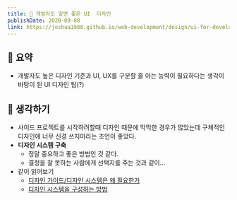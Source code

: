 ```yaml
---
title: 🔌 개발자도 알면 좋은 UI  디자인
publishDate: 2020-09-08
link: https://joshua1988.github.io/web-development/design/ui-for-developers/
---
```

## 📝 요약 
- 개발자도 높은 디자인 기준과 UI, UX를 구분할 줄 아는 능력이 필요하다는 생각이 바탕이 된 UI 디자인 팁(?)

## 🤔 생각하기 
- 사이드 프로젝트를 시작하려할때 디자인 때문에 막막한 경우가 많았는데 구체적인 디자인에 너무 신경 쓰지마라는 조언이 좋았다.  
- **디자인 시스템 구축**
  - 정말 중요하고 좋은 방법인 것 같다.  
  - 결정을 잘 못하는 사람에게 선택지를 주는 것과 같이... 
- 같이 읽어보기 
  - [디자인 가이드/디자인 시스템은 왜 필요한가](https://story.pxd.co.kr/1434)
  - [디자인 시스템을 구성하는 방법](https://medium.com/guleum/%EB%94%94%EC%9E%90%EC%9D%B8-%EC%8B%9C%EC%8A%A4%ED%85%9C%EC%9D%84-%EA%B5%AC%EC%84%B1%ED%95%98%EB%8A%94-%EB%B0%A9%EB%B2%95-beefa8214884)